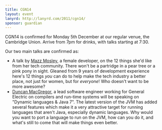 ```yaml
---
title: CGN14
layout: event
lanyrd: http://lanyrd.com/2011/cgn14/
sponsor: guardian
---
```


CGN14 is confirmed for Monday 5th December at our regular venue, the Cambridge Union. Arrive from 7pm for drinks, with talks starting at 7:30.

Our two main talks are confirmed as:

* A talk by [Mazz Mosley](http://twitter.com/mnowster), a female developer, on the 12 things she'd like from her tech community. There won't be a partridge in a pear tree or a pink pony in sight. Gleaned from 9 years of development experience here's 12 things *you* can do to help make the tech industry a better place, not just for women, but for _everyone_! Who doesn't want to be more awesome?
* [Duncan MacGregor](http://twitter.com/aardvark179), a lead software engineer working for General Electric on compilers and run-time systems will be speaking on "Dynamic languages & Java 7". The latest version of the JVM has added several features which make it a very attractive target for running languages that aren't Java, especially dynamic languages. Why would you want to port a language to run on the JVM, how can you do it, and what's still to come that will make things even better.
